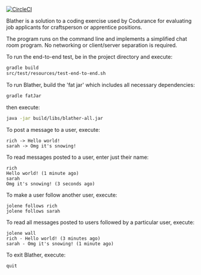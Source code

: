 [![CircleCI](https://circleci.com/gh/richardjwild/blather/tree/master.svg?style=shield&circle-token=761a13c0a67f184295191d2c4b50c5629645edae)](https://circleci.com/gh/richardjwild/blather/tree/master)

Blather is a solution to a coding exercise used by Codurance for evaluating job applicants for craftsperson or apprentice positions.

The program runs on the command line and implements a simplified chat room program. No networking or client/server separation is required.

To run the end-to-end test, be in the project directory and execute:

```bash
gradle build
src/test/resources/test-end-to-end.sh
```

To run Blather, build the 'fat jar' which includes all necessary dependencies:

```bash
gradle fatJar
```

then execute:

```bash
java -jar build/libs/blather-all.jar
```

To post a message to a user, execute:

```
rich -> Hello world!
sarah -> Omg it's snowing!
```

To read messages posted to a user, enter just their name:

```
rich
Hello world! (1 minute ago)
sarah
Omg it's snowing! (3 seconds ago)
```

To make a user follow another user, execute:

```
jolene follows rich
jolene follows sarah
```

To read all messages posted to users followed by a particular user, execute:

```
jolene wall
rich - Hello world! (3 minutes ago)
sarah - Omg it's snowing! (1 minute ago)
```

To exit Blather, execute:

```
quit
```